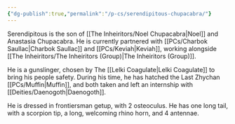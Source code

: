 ```yaml
---
{"dg-publish":true,"permalink":"/p-cs/serendipitous-chupacabra/"}
---
```


Serendipitous is the son of [[The Inheiritors/Noel Chupacabra\|Noel]] and Anastasia Chupacabra. He is currently partnered with [[PCs/Charbok Saullac\|Charbok Saullac]] and [[PCs/Keviah\|Keviah]], working alongside [[The Inheiritors/The Inheiritors (Group)\|The Inheiritors (Group)]].

He is a gunslinger, chosen by The [[Lelki Coagulate\|Lelki Coagulate]] to bring his people safety. During his time, he has hatched the Last Zhychan [[PCs/Muffin\|Muffin]], and both taken and left an internship with [[Deities/Daenogoth\|Daenogoth]].

He is dressed in frontiersman getup, with 2 osteoculus. He has one long tail, with a scorpion tip, a long, welcoming rhino horn, and 4 antennae. 